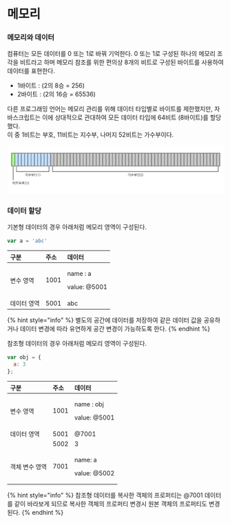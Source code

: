 # 메모리

### 메모리와 데이터

컴퓨터는 모든 데이터를 0 또는 1로 바꿔 기억한다. 0 또는 1로 구성된 하나의 메모리 조각을 비트라고 하며 메모리 참조를 위한 편의상 8개의 비트로 구성된 바이트를 사용하여 데이터를 표현한다. 

* 1바이트 : \(2의 8승 = 256\)
* 2바이트 : \(2의 16승 = 65536\)

다른 프로그래밍 언어는 메모리 관리를 위해 데이터 타입별로 바이트를 제한했지만, 자바스크립트는 이에 상대적으로 관대하여 모든 데이터 타입에 64비트 \(8바이트\)를 할당했다.  
이 중 1비트는 부호, 11비트는 지수부, 나머지 52비트는 가수부이다.

![](../.gitbook/assets/1_-9qwkdsk8ovoubym-ufnlw.jpeg)

### 데이터 할당

기본형 데이터의 경우 아래처럼 메모리 영역이 구성된다.

```javascript
var a = 'abc'
```

<table>
  <thead>
    <tr>
      <th style="text-align:left">&#xAD6C;&#xBD84;</th>
      <th style="text-align:left">&#xC8FC;&#xC18C;</th>
      <th style="text-align:left">&#xB370;&#xC774;&#xD130;</th>
    </tr>
  </thead>
  <tbody>
    <tr>
      <td style="text-align:left">&#xBCC0;&#xC218; &#xC601;&#xC5ED;</td>
      <td style="text-align:left">1001</td>
      <td style="text-align:left">
        <p>name : a</p>
        <p>value: @5001</p>
      </td>
    </tr>
    <tr>
      <td style="text-align:left">&#xB370;&#xC774;&#xD130; &#xC601;&#xC5ED;</td>
      <td style="text-align:left">5001</td>
      <td style="text-align:left">abc</td>
    </tr>
  </tbody>
</table>{% hint style="info" %}
별도의 공간에 데이터를 저장하여 같은 데이터 값을 공유하거나 데이터 변경에 따라 유연하게 공간 변경이 가능하도록 한다.
{% endhint %}

참조형 데이터의 경우 아래처럼 메모리 영역이 구성된다.

```javascript
var obj = {
  a: 3
};
```

<table>
  <thead>
    <tr>
      <th style="text-align:left">&#xAD6C;&#xBD84;</th>
      <th style="text-align:left">&#xC8FC;&#xC18C;</th>
      <th style="text-align:left">&#xB370;&#xC774;&#xD130;</th>
    </tr>
  </thead>
  <tbody>
    <tr>
      <td style="text-align:left">&#xBCC0;&#xC218; &#xC601;&#xC5ED;</td>
      <td style="text-align:left">1001</td>
      <td style="text-align:left">
        <p>name : obj</p>
        <p>value: @5001</p>
      </td>
    </tr>
    <tr>
      <td style="text-align:left">&#xB370;&#xC774;&#xD130; &#xC601;&#xC5ED;</td>
      <td style="text-align:left">5001</td>
      <td style="text-align:left">@7001</td>
    </tr>
    <tr>
      <td style="text-align:left"></td>
      <td style="text-align:left">5002</td>
      <td style="text-align:left">3</td>
    </tr>
    <tr>
      <td style="text-align:left">&#xAC1D;&#xCCB4; &#xBCC0;&#xC218; &#xC601;&#xC5ED;</td>
      <td style="text-align:left">7001</td>
      <td style="text-align:left">
        <p>name: a</p>
        <p>value: @5002</p>
      </td>
    </tr>
  </tbody>
</table>{% hint style="info" %}
참조형 데이터를 복사한 객체의 프로퍼티는 @7001 데이터를 같이 바라보게 되므로 복사한 객체의 프로퍼티 변경시 원본 객체의 프로퍼티도 변경된다.
{% endhint %}

